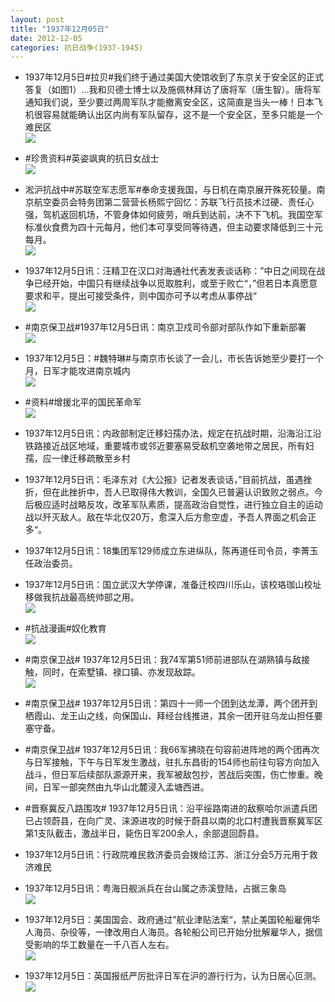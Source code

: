 ```yaml
---
layout: post
title: "1937年12月05日"
date: 2012-12-05
categories: 抗日战争(1937-1945)
---
```


<meta name="referrer" content="no-referrer" />

- 1937年12月5日#拉贝#我们终于通过美国大使馆收到了东京关于安全区的正式答复（如图1）...我和贝德士博士以及施佩林拜访了唐将军（唐生智）。唐将军通知我们说，至少要过两周军队才能撤离安全区，这简直是当头一棒！日本飞机很容易就能确认出区内尚有军队留存，这不是一个安全区，至多只能是一个难民区 <br/><img src="https://ww4.sinaimg.cn/large/aca367d8jw1dzja60fl4ij.jpg" />

- #珍贵资料#英姿飒爽的抗日女战士 <br/><img src="https://ww2.sinaimg.cn/large/aca367d8gw1dzj7zk2tm4j.jpg" />

- 淞沪抗战中#苏联空军志愿军#奉命支援我国，与日机在南京展开殊死较量。南京航空委员会特务团第二营营长杨熙宁回忆：苏联飞行员技术过硬、责任心强，驾机返回机场，不管身体如何疲劳，哨兵到达前，决不下飞机。我国空军标准伙食费为四十元每月，他们本可享受同等待遇，但主动要求降低到三十元每月。 <br/><img src="https://ww1.sinaimg.cn/large/aca367d8jw1dzj7ntks70j.jpg" />

- 1937年12月5日讯：汪精卫在汉口对海通社代表发表谈话称：”中日之间现在战争已经开始，中国只有继续战争以觅取胜利，或至于败亡“，”但若日本真愿意要求和平，提出可接受条件，则中国亦可予以考虑从事停战“ <br/><img src="https://ww3.sinaimg.cn/large/aca367d8jw1dzj7fa73ehj.jpg" />

- #南京保卫战#1937年12月5日讯：南京卫戍司令部对部队作如下重新部署 <br/><img src="https://ww2.sinaimg.cn/large/aca367d8jw1dzj6a1dowcj.jpg" />

- 1937年12月5日：#魏特琳#与南京市长谈了一会儿，市长告诉她至少要打一个月，日军才能攻进南京城内 <br/><img src="https://ww4.sinaimg.cn/large/aca367d8jw1dzj4jgg6mjj.jpg" />

- #资料#增援北平的国民革命军 <br/><img src="https://ww4.sinaimg.cn/large/aca367d8gw1dzj34q6pcyj.jpg" />

- 1937年12月5日讯：内政部制定迁移妇孺办法，规定在抗战时期，沿海沿江沿铁路接近战区地域，重要城市或邻近要塞易受敌机空袭地带之居民，所有妇孺，应一律迁移疏散至乡村 

- 1937年12月5日讯：毛泽东对《大公报》记者发表谈话，”目前抗战，虽遇挫折，但在此挫折中，吾人已取得伟大教训，全国久已普遍认识致败之弱点。今后极应适时战略反攻，改革军队素质，提高政治自觉性，进行独立自主的运动战以歼灭敌人。敌在华北仅20万，愈深入后方愈空虚，予吾人界面之机会正多“。 

- 1937年12月5日讯：18集团军129师成立东进纵队，陈再道任司令员，李菁玉任政治委员。 

- 1937年12月5日讯：国立武汉大学停课，准备迁校四川乐山，该校珞珈山校址移做我抗战最高统帅部之用。 <br/><img src="https://ww2.sinaimg.cn/large/aca367d8jw1dzirtcott2j.jpg" />

- #抗战漫画#奴化教育 <br/><img src="https://ww1.sinaimg.cn/large/aca367d8jw1dzipxiuox5j.jpg" />

- #南京保卫战# 1937年12月5日讯：我74军第51师前进部队在湖熟镇与敌接触，同时，在索墅镇、禄口镇、亦发现敌踪。 <br/><img src="https://ww2.sinaimg.cn/large/aca367d8jw1dzioxnxe55j.jpg" />

- #南京保卫战# 1937年12月5日讯：第四十一师一个团到达龙潭，两个团开到栖霞山、龙王山之线，向保国山、拜经台线推进，其余一团开驻乌龙山担任要塞守备。 

- #南京保卫战# 1937年12月5日讯：我66军拂晓在句容前进阵地的两个团再次与日军接触，下午与日军发生激战，驻扎东昌街的154师也前往句容方向加入战斗，但日军后续部队源源开来，我军被敌包抄，苦战后突围，伤亡惨重。晚间，日军一部突然由九华山北麓浸入孟塘西进。       

- #晋察冀反八路围攻# 1937年12月5日讯：沿平绥路南进的敌察哈尔派遣兵团已占领蔚县，在向广灵、涞源进攻的时候于蔚县以南的北口村遭我晋察冀军区第1支队截击，激战半日，毙伤日军200余人，余部退回蔚县。 

- 1937年12月5日讯：行政院难民救济委员会拨给江苏、浙江分会5万元用于救济难民 

- 1937年12月5日讯：粤海日舰派兵在台山属之赤溪登陆，占据三象岛 <br/><img src="https://ww1.sinaimg.cn/large/aca367d8jw1dzij548q2yj.jpg" />

- 1937年12月5日：美国国会、政府通过”航业津贴法案“，禁止美国轮船雇佣华人海员、杂役等，一律改用白人海员。各轮船公司已开始分批解雇华人，据信受影响的华工数量在一千八百人左右。 <br/><img src="https://ww1.sinaimg.cn/large/aca367d8jw1dzihp4edhfj.jpg" />

- 1937年12月5日：英国报纸严厉批评日军在沪的游行行为，认为日居心叵测。 <br/><img src="https://ww1.sinaimg.cn/large/aca367d8jw1dzifykjjosj.jpg" />

